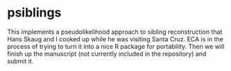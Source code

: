 # psiblings

This implements a pseudolikelihood approach to sibling reconstruction that Hans Skaug
and I cooked up while he was visiting Santa Cruz.  ECA is in the process of trying
to turn it into a nice R package for portability.  Then we will finish up the manuscript
(not currently included in the repository) and submit it.

